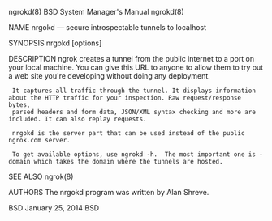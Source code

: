 ngrokd(8)                                                   BSD System Manager's Manual                                                  ngrokd(8)

NAME
     nrgokd — secure introspectable tunnels to localhost

SYNOPSIS
     nrgokd [options]

DESCRIPTION
     ngrok creates a tunnel from the public internet to a port on your local machine. You can give this URL to anyone to allow them to try out a
     web site you're developing without doing any deployment.

     It captures all traffic through the tunnel. It displays information about the HTTP traffic for your inspection. Raw request/response bytes,
     parsed headers and form data, JSON/XML syntax checking and more are included. It can also replay requests.

     nrgokd is the server part that can be used instead of the public ngrok.com server.

     To get available options, use ngrokd -h.  The most important one is -domain which takes the domain where the tunnels are hosted.

SEE ALSO
     ngrok(8)

AUTHORS
     The nrgokd program was written by Alan Shreve.

BSD                                                              January 25, 2014                                                              BSD
